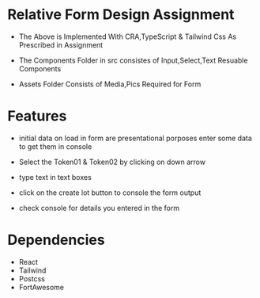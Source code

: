 # Relative Form Design Assignment

- The Above is Implemented With CRA,TypeScript & Tailwind Css As Prescribed in Assignment

- The Components Folder in src consistes of Input,Select,Text Resuable Components

- Assets Folder Consists of Media,Pics Required for Form

# Features

- initial data on load in form are presentational porposes enter some data to get them in console

- Select the Token01 & Token02 by clicking on down arrow

- type text in text boxes

- click on the create lot button to console the form output

- check console for details you entered in the form

# Dependencies

- React
- Tailwind
- Postcss
- FortAwesome
